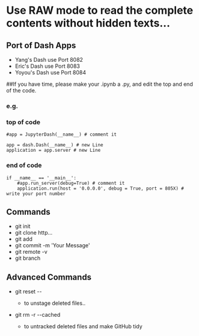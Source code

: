 # Use RAW mode to read the complete contents without hidden texts...

## Port of Dash Apps
- Yang's Dash use Port 8082
- Eric's Dash use Port 8083
- Yoyou's Dash use Port 8084

##If you have time, please make your .ipynb a .py, and edit the top and end of the code.

### e.g.
### top of code
```
#app = JupyterDash(__name__) # comment it

app = dash.Dash(__name__) # new Line
application = app.server # new Line
```
### end of code
```
if __name__ == '__main__':
    #app.run_server(debug=True) # comment it
    application.run(host = '0.0.0.0', debug = True, port = 805X) # write your port number
```

## Commands
- git init
- git clone http...
- git add <file>
- git commit -m 'Your Message'
- git remote -v
- git branch

## Advanced Commands
- git reset -- <file>
  - to unstage deleted files..

- git rm -r <directory> --cached
  - to untracked deleted files and make GitHub tidy
